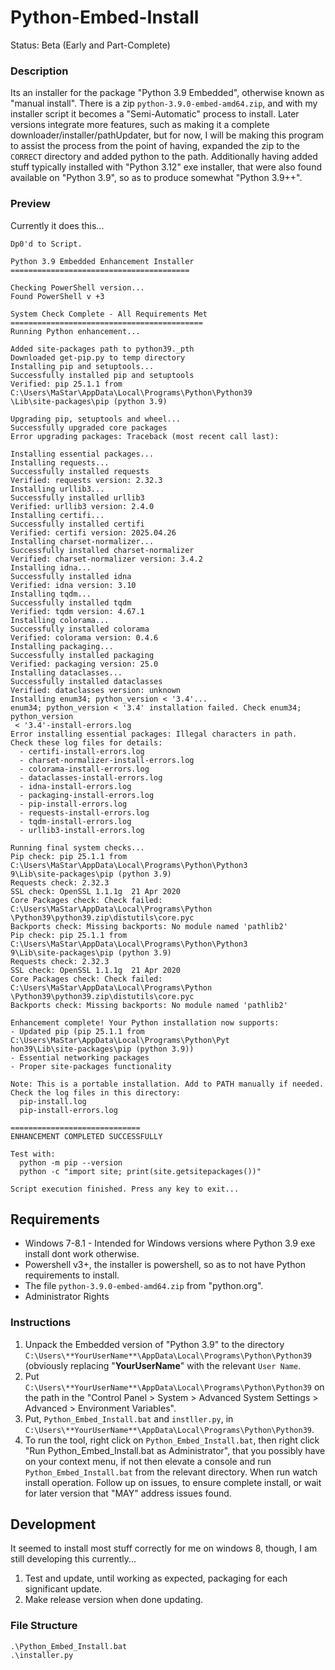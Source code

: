 # Python-Embed-Install
Status: Beta (Early and Part-Complete)

### Description
Its an installer for the package "Python 3.9 Embedded", otherwise known as "manual install". There is a zip `python-3.9.0-embed-amd64.zip`, and with my installer script it becomes a "Semi-Automatic" process to install. Later versions integrate more features, such as making it a complete downloader/installer/pathUpdater, but for now, I will be making this program to assist the process from the point of having, expanded the zip to the `CORRECT` directory and added python to the path. Additionally having added stuff typically installed with "Python 3.12" exe installer, that were also found available on "Python 3.9", so as to produce somewhat "Python 3.9++".

### Preview
Currently it does this...
```
Dp0'd to Script.

Python 3.9 Embedded Enhancement Installer
========================================

Checking PowerShell version...
Found PowerShell v +3

System Check Complete - All Requirements Met
===========================================
Running Python enhancement...

Added site-packages path to python39._pth
Downloaded get-pip.py to temp directory
Installing pip and setuptools...
Successfully installed pip and setuptools
Verified: pip 25.1.1 from C:\Users\MaStar\AppData\Local\Programs\Python\Python39
\Lib\site-packages\pip (python 3.9)

Upgrading pip, setuptools and wheel...
Successfully upgraded core packages
Error upgrading packages: Traceback (most recent call last):

Installing essential packages...
Installing requests...
Successfully installed requests
Verified: requests version: 2.32.3
Installing urllib3...
Successfully installed urllib3
Verified: urllib3 version: 2.4.0
Installing certifi...
Successfully installed certifi
Verified: certifi version: 2025.04.26
Installing charset-normalizer...
Successfully installed charset-normalizer
Verified: charset-normalizer version: 3.4.2
Installing idna...
Successfully installed idna
Verified: idna version: 3.10
Installing tqdm...
Successfully installed tqdm
Verified: tqdm version: 4.67.1
Installing colorama...
Successfully installed colorama
Verified: colorama version: 0.4.6
Installing packaging...
Successfully installed packaging
Verified: packaging version: 25.0
Installing dataclasses...
Successfully installed dataclasses
Verified: dataclasses version: unknown
Installing enum34; python_version < '3.4'...
enum34; python_version < '3.4' installation failed. Check enum34; python_version
 < '3.4'-install-errors.log
Error installing essential packages: Illegal characters in path.
Check these log files for details:
  - certifi-install-errors.log
  - charset-normalizer-install-errors.log
  - colorama-install-errors.log
  - dataclasses-install-errors.log
  - idna-install-errors.log
  - packaging-install-errors.log
  - pip-install-errors.log
  - requests-install-errors.log
  - tqdm-install-errors.log
  - urllib3-install-errors.log

Running final system checks...
Pip check: pip 25.1.1 from C:\Users\MaStar\AppData\Local\Programs\Python\Python3
9\Lib\site-packages\pip (python 3.9)
Requests check: 2.32.3
SSL check: OpenSSL 1.1.1g  21 Apr 2020
Core Packages check: Check failed: C:\Users\MaStar\AppData\Local\Programs\Python
\Python39\python39.zip\distutils\core.pyc
Backports check: Missing backports: No module named 'pathlib2'
Pip check: pip 25.1.1 from C:\Users\MaStar\AppData\Local\Programs\Python\Python3
9\Lib\site-packages\pip (python 3.9)
Requests check: 2.32.3
SSL check: OpenSSL 1.1.1g  21 Apr 2020
Core Packages check: Check failed: C:\Users\MaStar\AppData\Local\Programs\Python
\Python39\python39.zip\distutils\core.pyc
Backports check: Missing backports: No module named 'pathlib2'

Enhancement complete! Your Python installation now supports:
- Updated pip (pip 25.1.1 from C:\Users\MaStar\AppData\Local\Programs\Python\Pyt
hon39\Lib\site-packages\pip (python 3.9))
- Essential networking packages
- Proper site-packages functionality

Note: This is a portable installation. Add to PATH manually if needed.
Check the log files in this directory:
  pip-install.log
  pip-install-errors.log

=============================
ENHANCEMENT COMPLETED SUCCESSFULLY

Test with:
  python -m pip --version
  python -c "import site; print(site.getsitepackages())"

Script execution finished. Press any key to exit...

```

## Requirements 
- Windows 7-8.1 - Intended for Windows versions where Python 3.9 exe install dont work otherwise.
- Powershell v3+, the installer is powershell, so as to not have Python requirements to install.
- The file `python-3.9.0-embed-amd64.zip` from "python.org".
- Administrator Rights

### Instructions
1. Unpack the Embedded version of "Python 3.9" to the directory `C:\Users\**YourUserName**\AppData\Local\Programs\Python\Python39` (obviously replacing "**YourUserName**" with the relevant `User Name`. 
2. Put `C:\Users\**YourUserName**\AppData\Local\Programs\Python\Python39` on the path in the "Control Panel > System > Advanced System Settings > Advanced > Environment Variables". 
3. Put, `Python_Embed_Install.bat` and `instller.py`, in `C:\Users\**YourUserName**\AppData\Local\Programs\Python\Python39`.
4. To run the tool, right click on `Python_Embed_Install.bat`, then right click "Run Python_Embed_Install.bat as Administrator", that you possibly have on your context menu, if not then elevate a console and run `Python_Embed_Install.bat` from the relevant directory. When run watch install operation. Follow up on issues, to ensure complete install, or wait for later version that "MAY" address issues found.

## Development
It seemed to install most stuff correctly for me on windows 8, though, I am still developing this currently...
1. Test and update, until working as expected, packaging for each significant update.
2. Make release version when done updating.

### File Structure
```
.\Python_Embed_Install.bat
.\installer.py
```

